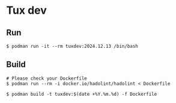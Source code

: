 # Tux dev

## Run

```
$ podman run -it --rm tuxdev:2024.12.13 /bin/bash
```

## Build

```
# Please check your Dockerfile
$ podman run --rm -i docker.io/hadolint/hadolint < Dockerfile

$ podman build -t tuxdev:$(date +%Y.%m.%d) -f Dockerfile
```
